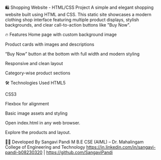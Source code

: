 🛍️ Shopping Website - HTML/CSS Project
A simple and elegant shopping website built using HTML and CSS. This static site showcases a modern clothing shop interface featuring multiple product displays, stylish backgrounds, and clear call-to-action buttons like "Buy Now".

🔥 Features
Home page with custom background image

Product cards with images and descriptions

“Buy Now” button at the bottom with full width and modern styling

Responsive and clean layout

Category-wise product sections

🛠️ Technologies Used
HTML5

CSS3

Flexbox for alignment

Basic image assets and styling



Open index.html in any web browser.

Explore the products and layout.



👩‍💻 Developed By
Sangavi Pandi M
B.E CSE (AIML) – Dr. Mahalingam College of Engineering and Technology
https://in.linkedin.com/in/sangavi-pandi-b08230320 | https://github.com/SangaviPandi


